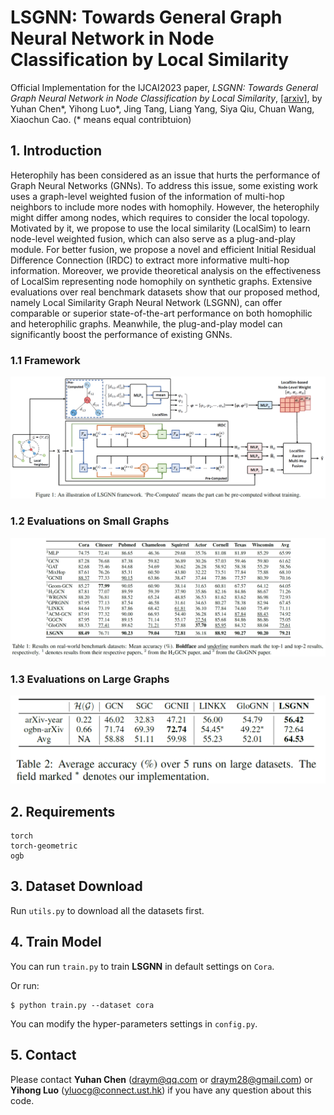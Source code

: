 # LSGNN: Towards General Graph Neural Network in Node Classification by Local Similarity
Official Implementation for the IJCAI2023 paper, *LSGNN: Towards General Graph Neural Network in Node Classification by Local Similarity*, [[arxiv]](https://arxiv.org/abs/2305.04225), by Yuhan Chen*, Yihong Luo*, Jing Tang, Liang Yang, Siya Qiu, Chuan Wang, Xiaochun Cao. (* means equal contribtuion)

## 1. Introduction

Heterophily has been considered as an issue that hurts the performance of Graph Neural Networks (GNNs). To address this issue, some existing work uses a graph-level weighted fusion of the information of multi-hop neighbors to include more nodes with homophily. However, the heterophily might differ among nodes, which requires to consider the local topology. Motivated by it, we propose to use the local similarity (LocalSim) to learn node-level weighted fusion, which can also serve as a plug-and-play module. For better fusion, we propose a novel and efficient Initial Residual Difference Connection (IRDC) to extract more informative multi-hop information. Moreover, we provide theoretical analysis on the effectiveness of LocalSim representing node homophily on synthetic graphs. Extensive evaluations over real benchmark datasets show that our proposed method, namely Local Similarity Graph Neural Network (LSGNN), can offer comparable or superior state-of-the-art performance on both homophilic and heterophilic graphs. Meanwhile, the plug-and-play model can significantly boost the performance of existing GNNs.

### 1.1 Framework

![LSGNN-framework](./img/LSGNN-framework.png)

### 1.2 Evaluations on Small Graphs

![LSGNN-framework](./img/LSGNN-result1.png)

### 1.3 Evaluations on Large Graphs

<img src="./img/LSGNN-result2.png" alt="LSGNN-framework" style="zoom:50%;" />

## 2. Requirements

```
torch
torch-geometric
ogb
```

## 3. Dataset Download
Run ```utils.py``` to download all the datasets first.

## 4. Train Model
You can run ```train.py``` to train **LSGNN** in default settings on ```Cora```. 

Or run:

```
$ python train.py --dataset cora
```

You can modify the hyper-parameters settings in ```config.py```.

## 5. Contact

Please contact **Yuhan Chen** (draym@qq.com or draym28@gmail.com) or **Yihong Luo** (yluocg@connect.ust.hk) if you have any question about this code.
